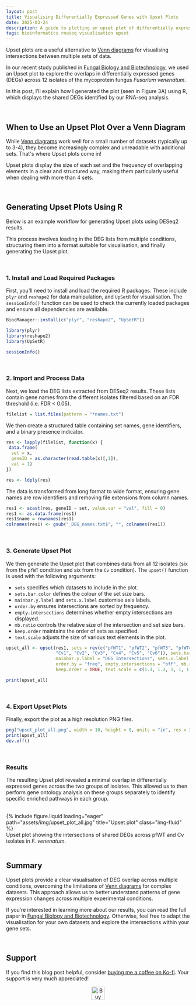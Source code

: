 ```yaml
---
layout: post
title: Visualising Differentially Expressed Genes with Upset Plots
date: 2025-03-24
description: A guide to plotting an upset plot of differentially expressed genes (DEGs) in R.
tags: bioinformatics rnaseq visualisation upset
---
```


Upset plots are a useful alternative to [Venn diagrams](https://rjprice.bio/blog/2024/venn/) for visualising intersections between multiple sets of data.

In our recent study published in [Fungal Biology and Biotechnology](https://doi.org/10.1186/s40694-025-00195-8), we used an Upset plot to explore the overlaps in differentially expressed genes (DEGs) across 12 isolates of the mycoprotein fungus *Fusarium venenatum*. 

In this post, I’ll explain how I generated the plot (seen in Figure 3A) using R, which displays the  shared DEGs identified by our RNA-seq analysis.

<br>

## When to Use an Upset Plot Over a Venn Diagram

While [Venn diagrams](https://rjprice.bio/blog/2024/venn/) work well for a small number of datasets (typically up to 3-4), they become increasingly complex and unreadable with additional sets. That's where Upset plots come in!

Upset plots display the size of each set and the frequency of overlapping elements in a clear and structured way, making them particularly useful when dealing with more than 4 sets.

<br>

## Generating Upset Plots Using R

Below is an example workflow for generating Upset plots using DESeq2 results.

This process involves loading in the DEG lists from multiple conditions, structuring them into a format suitable for visualisation, and finally generating the Upset plot.

<br>

### 1. Install and Load Required Packages

First, you'll need to install and load the required R packages. These include `plyr` and `reshape2` for data manipulation, and `UpSetR` for visualisation. The `sessionInfo()` function can be used to check the currently loaded packages and ensure all dependencies are available.

```r
BiocManager::install(c("plyr", "reshape2", "UpSetR"))

library(plyr)
library(reshape2)
library(UpSetR)

sessionInfo()
```

<br>

### 2. Import and Process Data

Next, we load the DEG lists extracted from DESeq2 results. These lists contain gene names from the different isolates filtered based on an FDR threshold (i.e. FDR < 0.05).

```r
filelist = list.files(pattern = "*names.txt")
```

We then create a structured table containing set names, gene identifiers, and a binary presence indicator.

```r
res <- lapply(filelist, function(x) {
 data.frame(
  set = x,
  geneID = as.character(read.table(x)[,1]),
  val = 1)
})

res <- ldply(res)
```

The data is transformed from long format to wide format, ensuring gene names are row identifiers and removing file extensions from column names.

```r
res1 <- acast(res, geneID ~ set, value.var = "val", fill = 0)
res1 <- as.data.frame(res1)
res1$name = rownames(res1)
colnames(res1) <- gsub("_DEG_names.txt$", "", colnames(res1))
```

<br>

### 3. Generate Upset Plot

We then generate the Upset plot that combines data from all 12 isolates (six from the `pfWT` condition and six from the `Cv` condition). The `upset()` function is used with the following arguments:

- `sets` specifies which datasets to include in the plot.
- `sets.bar.color` defines the colour of the set size bars.
- `mainbar.y.label` and `sets.x.label` customise axis labels.
- `order.by` ensures intersections are sorted by frequency.
- `empty.intersections` determines whether empty intersections are displayed.
- `mb.ratio` controls the relative size of the intersection and set size bars.
- `keep.order` maintains the order of sets as specified.
- `text.scale` adjusts the size of various text elements in the plot.

```r
upset_all <- upset(res1, sets = rev(c("pfWT1", "pfWT2", "pfWT3", "pfWT4", "pfWT5", "pfWT6",
                   "Cv1", "Cv2", "Cv3", "Cv4", "Cv5", "Cv6")), sets.bar.color = "#56B4E9",
                   mainbar.y.label = "DEG Intersections", sets.x.label = "DEGs Per Isolate",
                   order.by = "freq", empty.intersections = "off", mb.ratio = c(0.55, 0.45), 
                   keep.order = TRUE, text.scale = c(1.3, 1.3, 1, 1, 1.2, 0.85))

print(upset_all)
```

<br>

### 4. Export Upset Plots

Finally, export the plot as a high resolution PNG files.

```r
png("upset_plot_all.png", width = 10, height = 8, units = "in", res = 300)
print(upset_all)
dev.off()
```

<br>

### Results

The resulting Upset plot revealed a minimal overlap in differentially expressed genes across the two groups of isolates. This allowed us to then perform gene ontology analysis on these groups separately to identify specific enriched pathways in each group.

<br>

<div class="row">
    <div class="col-sm mt-3 mt-md-0">
        {% include figure.liquid loading="eager" path="assets/img/upset_plot_all.jpg" title="Upset plot" class="img-fluid" %}
    </div>
</div>
<div class="caption">
    Upset plot showing the intersections of shared DEGs across pfWT and Cv isolates in <i>F. venenatum</i>.
</div>

<br>

## Summary

Upset plots provide a clear visualisation of DEG overlap across multiple conditions, overcoming the limitations of [Venn diagrams](https://rjprice.bio/blog/2024/venn/) for complex datasets. This approach allows us to better understand patterns of gene expression changes across multiple experimental conditions.

If you’re interested in learning more about our results, you can read the full paper in [Fungal Biology and Biotechnology](https://doi.org/10.1186/s40694-025-00195-8). Otherwise, feel free to adapt the visualisation for your own datasets and explore the intersections within your gene sets.

<br>

## Support  

If you find this blog post helpful, consider [buying me a coffee on Ko-fi](https://ko-fi.com/jordanprice). Your support is very much appreciated! 

<p style='text-align: center'>
    <a href='https://ko-fi.com/jordanprice' target='_blank'>
        <img height='36' style='border:0px;height:36px;' src='https://storage.ko-fi.com/cdn/kofi2.png?v=3' border='0' alt='Buy Me a Coffee at ko-fi.com' />
    </a>  
</p> 